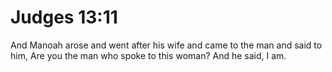 # Judges 13:11

And Manoah arose and went after his wife and came to the man and said to him, Are you the man who spoke to this woman? And he said, I am.
